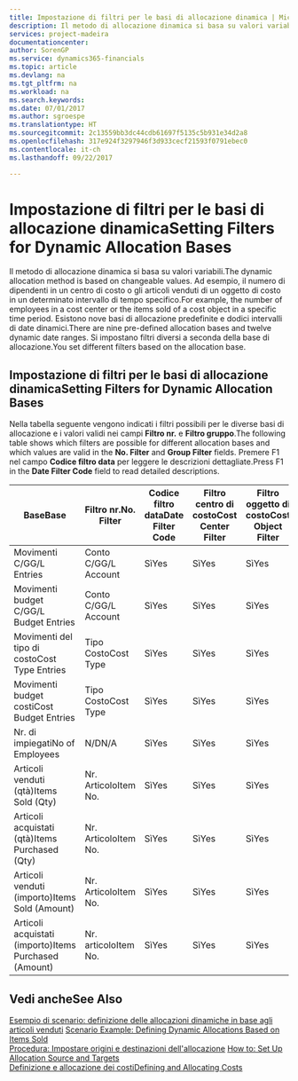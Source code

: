 ```yaml
---
title: Impostazione di filtri per le basi di allocazione dinamica | Microsoft Docs
description: Il metodo di allocazione dinamica si basa su valori variabili. Ad esempio, il numero di dipendenti in un centro di costo o gli articoli venduti di un oggetto di costo in un determinato intervallo di tempo specifico. Esistono nove basi di allocazione predefinite e dodici intervalli di date dinamici. Si impostano filtri diversi a seconda della base di allocazione.
services: project-madeira
documentationcenter: 
author: SorenGP
ms.service: dynamics365-financials
ms.topic: article
ms.devlang: na
ms.tgt_pltfrm: na
ms.workload: na
ms.search.keywords: 
ms.date: 07/01/2017
ms.author: sgroespe
ms.translationtype: HT
ms.sourcegitcommit: 2c13559bb3dc44cdb61697f5135c5b931e34d2a8
ms.openlocfilehash: 317e924f3297946f3d933cecf21593f0791ebec0
ms.contentlocale: it-ch
ms.lasthandoff: 09/22/2017

---
```

# <a name="setting-filters-for-dynamic-allocation-bases"></a><span data-ttu-id="3aa52-106">Impostazione di filtri per le basi di allocazione dinamica</span><span class="sxs-lookup"><span data-stu-id="3aa52-106">Setting Filters for Dynamic Allocation Bases</span></span>
<span data-ttu-id="3aa52-107">Il metodo di allocazione dinamica si basa su valori variabili.</span><span class="sxs-lookup"><span data-stu-id="3aa52-107">The dynamic allocation method is based on changeable values.</span></span> <span data-ttu-id="3aa52-108">Ad esempio, il numero di dipendenti in un centro di costo o gli articoli venduti di un oggetto di costo in un determinato intervallo di tempo specifico.</span><span class="sxs-lookup"><span data-stu-id="3aa52-108">For example, the number of employees in a cost center or the items sold of a cost object in a specific time period.</span></span> <span data-ttu-id="3aa52-109">Esistono nove basi di allocazione predefinite e dodici intervalli di date dinamici.</span><span class="sxs-lookup"><span data-stu-id="3aa52-109">There are nine pre-defined allocation bases and twelve dynamic date ranges.</span></span> <span data-ttu-id="3aa52-110">Si impostano filtri diversi a seconda della base di allocazione.</span><span class="sxs-lookup"><span data-stu-id="3aa52-110">You set different filters based on the allocation base.</span></span>  

## <a name="setting-filters-for-dynamic-allocation-bases"></a><span data-ttu-id="3aa52-111">Impostazione di filtri per le basi di allocazione dinamica</span><span class="sxs-lookup"><span data-stu-id="3aa52-111">Setting Filters for Dynamic Allocation Bases</span></span>  
 <span data-ttu-id="3aa52-112">Nella tabella seguente vengono indicati i filtri possibili per le diverse basi di allocazione e i valori validi nei campi **Filtro nr.** e **Filtro gruppo**.</span><span class="sxs-lookup"><span data-stu-id="3aa52-112">The following table shows which filters are possible for different allocation bases and which values are valid in the **No. Filter** and **Group Filter** fields.</span></span> <span data-ttu-id="3aa52-113">Premere F1 nel campo **Codice filtro data** per leggere le descrizioni dettagliate.</span><span class="sxs-lookup"><span data-stu-id="3aa52-113">Press F1 in the **Date Filter Code** field to read detailed descriptions.</span></span>  

|<span data-ttu-id="3aa52-114">**Base**</span><span class="sxs-lookup"><span data-stu-id="3aa52-114">**Base**</span></span>|<span data-ttu-id="3aa52-115">**Filtro nr.**</span><span class="sxs-lookup"><span data-stu-id="3aa52-115">**No. Filter**</span></span>|<span data-ttu-id="3aa52-116">**Codice filtro data**</span><span class="sxs-lookup"><span data-stu-id="3aa52-116">**Date Filter Code**</span></span>|<span data-ttu-id="3aa52-117">**Filtro centro di costo**</span><span class="sxs-lookup"><span data-stu-id="3aa52-117">**Cost Center Filter**</span></span>|<span data-ttu-id="3aa52-118">**Filtro oggetto di costo**</span><span class="sxs-lookup"><span data-stu-id="3aa52-118">**Cost Object Filter**</span></span>|<span data-ttu-id="3aa52-119">**Filtro gruppo**</span><span class="sxs-lookup"><span data-stu-id="3aa52-119">**Group Filter**</span></span>|  
|--------------|----------------------------------------|----------------------------------------------|------------------------------------------------|------------------------------------------------|------------------------------------------|  
|<span data-ttu-id="3aa52-120">Movimenti C/G</span><span class="sxs-lookup"><span data-stu-id="3aa52-120">G/L Entries</span></span>|<span data-ttu-id="3aa52-121">Conto C/G</span><span class="sxs-lookup"><span data-stu-id="3aa52-121">G/L Account</span></span>|<span data-ttu-id="3aa52-122">Sì</span><span class="sxs-lookup"><span data-stu-id="3aa52-122">Yes</span></span>|<span data-ttu-id="3aa52-123">Sì</span><span class="sxs-lookup"><span data-stu-id="3aa52-123">Yes</span></span>|<span data-ttu-id="3aa52-124">Sì</span><span class="sxs-lookup"><span data-stu-id="3aa52-124">Yes</span></span>|<span data-ttu-id="3aa52-125">N/D</span><span class="sxs-lookup"><span data-stu-id="3aa52-125">N/A</span></span>|  
|<span data-ttu-id="3aa52-126">Movimenti budget C/G</span><span class="sxs-lookup"><span data-stu-id="3aa52-126">G/L Budget Entries</span></span>|<span data-ttu-id="3aa52-127">Conto C/G</span><span class="sxs-lookup"><span data-stu-id="3aa52-127">G/L Account</span></span>|<span data-ttu-id="3aa52-128">Sì</span><span class="sxs-lookup"><span data-stu-id="3aa52-128">Yes</span></span>|<span data-ttu-id="3aa52-129">Sì</span><span class="sxs-lookup"><span data-stu-id="3aa52-129">Yes</span></span>|<span data-ttu-id="3aa52-130">Sì</span><span class="sxs-lookup"><span data-stu-id="3aa52-130">Yes</span></span>|<span data-ttu-id="3aa52-131">Nome budget C/G</span><span class="sxs-lookup"><span data-stu-id="3aa52-131">G/L Budget Name</span></span>|  
|<span data-ttu-id="3aa52-132">Movimenti del tipo di costo</span><span class="sxs-lookup"><span data-stu-id="3aa52-132">Cost Type Entries</span></span>|<span data-ttu-id="3aa52-133">Tipo Costo</span><span class="sxs-lookup"><span data-stu-id="3aa52-133">Cost Type</span></span>|<span data-ttu-id="3aa52-134">Sì</span><span class="sxs-lookup"><span data-stu-id="3aa52-134">Yes</span></span>|<span data-ttu-id="3aa52-135">Sì</span><span class="sxs-lookup"><span data-stu-id="3aa52-135">Yes</span></span>|<span data-ttu-id="3aa52-136">Sì</span><span class="sxs-lookup"><span data-stu-id="3aa52-136">Yes</span></span>|<span data-ttu-id="3aa52-137">N/D</span><span class="sxs-lookup"><span data-stu-id="3aa52-137">N/A</span></span>|  
|<span data-ttu-id="3aa52-138">Movimenti budget costi</span><span class="sxs-lookup"><span data-stu-id="3aa52-138">Cost Budget Entries</span></span>|<span data-ttu-id="3aa52-139">Tipo Costo</span><span class="sxs-lookup"><span data-stu-id="3aa52-139">Cost Type</span></span>|<span data-ttu-id="3aa52-140">Sì</span><span class="sxs-lookup"><span data-stu-id="3aa52-140">Yes</span></span>|<span data-ttu-id="3aa52-141">Sì</span><span class="sxs-lookup"><span data-stu-id="3aa52-141">Yes</span></span>|<span data-ttu-id="3aa52-142">Sì</span><span class="sxs-lookup"><span data-stu-id="3aa52-142">Yes</span></span>|<span data-ttu-id="3aa52-143">Nome Budget</span><span class="sxs-lookup"><span data-stu-id="3aa52-143">Budget Name</span></span>|  
|<span data-ttu-id="3aa52-144">Nr. di impiegati</span><span class="sxs-lookup"><span data-stu-id="3aa52-144">No of Employees</span></span>|<span data-ttu-id="3aa52-145">N/D</span><span class="sxs-lookup"><span data-stu-id="3aa52-145">N/A</span></span>|<span data-ttu-id="3aa52-146">Sì</span><span class="sxs-lookup"><span data-stu-id="3aa52-146">Yes</span></span>|<span data-ttu-id="3aa52-147">Sì</span><span class="sxs-lookup"><span data-stu-id="3aa52-147">Yes</span></span>|<span data-ttu-id="3aa52-148">Sì</span><span class="sxs-lookup"><span data-stu-id="3aa52-148">Yes</span></span>|<span data-ttu-id="3aa52-149">N/D</span><span class="sxs-lookup"><span data-stu-id="3aa52-149">N/A</span></span>|  
|<span data-ttu-id="3aa52-150">Articoli venduti (qtà)</span><span class="sxs-lookup"><span data-stu-id="3aa52-150">Items Sold (Qty)</span></span>|<span data-ttu-id="3aa52-151">Nr. Articolo</span><span class="sxs-lookup"><span data-stu-id="3aa52-151">Item No.</span></span>|<span data-ttu-id="3aa52-152">Sì</span><span class="sxs-lookup"><span data-stu-id="3aa52-152">Yes</span></span>|<span data-ttu-id="3aa52-153">Sì</span><span class="sxs-lookup"><span data-stu-id="3aa52-153">Yes</span></span>|<span data-ttu-id="3aa52-154">Sì</span><span class="sxs-lookup"><span data-stu-id="3aa52-154">Yes</span></span>|<span data-ttu-id="3aa52-155">Cat. reg. magazzino</span><span class="sxs-lookup"><span data-stu-id="3aa52-155">Inventory Posting Group</span></span>|  
|<span data-ttu-id="3aa52-156">Articoli acquistati (qtà)</span><span class="sxs-lookup"><span data-stu-id="3aa52-156">Items Purchased (Qty)</span></span>|<span data-ttu-id="3aa52-157">Nr. Articolo</span><span class="sxs-lookup"><span data-stu-id="3aa52-157">Item No.</span></span>|<span data-ttu-id="3aa52-158">Sì</span><span class="sxs-lookup"><span data-stu-id="3aa52-158">Yes</span></span>|<span data-ttu-id="3aa52-159">Sì</span><span class="sxs-lookup"><span data-stu-id="3aa52-159">Yes</span></span>|<span data-ttu-id="3aa52-160">Sì</span><span class="sxs-lookup"><span data-stu-id="3aa52-160">Yes</span></span>|<span data-ttu-id="3aa52-161">Cat. reg. magazzino</span><span class="sxs-lookup"><span data-stu-id="3aa52-161">Inventory Posting Group</span></span>|  
|<span data-ttu-id="3aa52-162">Articoli venduti (importo)</span><span class="sxs-lookup"><span data-stu-id="3aa52-162">Items Sold (Amount)</span></span>|<span data-ttu-id="3aa52-163">Nr. Articolo</span><span class="sxs-lookup"><span data-stu-id="3aa52-163">Item No.</span></span>|<span data-ttu-id="3aa52-164">Sì</span><span class="sxs-lookup"><span data-stu-id="3aa52-164">Yes</span></span>|<span data-ttu-id="3aa52-165">Sì</span><span class="sxs-lookup"><span data-stu-id="3aa52-165">Yes</span></span>|<span data-ttu-id="3aa52-166">Sì</span><span class="sxs-lookup"><span data-stu-id="3aa52-166">Yes</span></span>|<span data-ttu-id="3aa52-167">Cat. reg. magazzino</span><span class="sxs-lookup"><span data-stu-id="3aa52-167">Inventory Posting Group</span></span>|  
|<span data-ttu-id="3aa52-168">Articoli acquistati (importo)</span><span class="sxs-lookup"><span data-stu-id="3aa52-168">Items Purchased (Amount)</span></span>|<span data-ttu-id="3aa52-169">Nr. articolo</span><span class="sxs-lookup"><span data-stu-id="3aa52-169">Item No.</span></span>|<span data-ttu-id="3aa52-170">Sì</span><span class="sxs-lookup"><span data-stu-id="3aa52-170">Yes</span></span>|<span data-ttu-id="3aa52-171">Sì</span><span class="sxs-lookup"><span data-stu-id="3aa52-171">Yes</span></span>|<span data-ttu-id="3aa52-172">Sì</span><span class="sxs-lookup"><span data-stu-id="3aa52-172">Yes</span></span>|<span data-ttu-id="3aa52-173">Cat. reg. magazzino</span><span class="sxs-lookup"><span data-stu-id="3aa52-173">Inventory Posting Group</span></span>|  

## <a name="see-also"></a><span data-ttu-id="3aa52-174">Vedi anche</span><span class="sxs-lookup"><span data-stu-id="3aa52-174">See Also</span></span>  
 <span data-ttu-id="3aa52-175">[Esempio di scenario: definizione delle allocazioni dinamiche in base agli articoli venduti](finance-scenario-example-defining-dynamic-allocations-based-on-items-sold.md) </span><span class="sxs-lookup"><span data-stu-id="3aa52-175">[Scenario Example: Defining Dynamic Allocations Based on Items Sold](finance-scenario-example-defining-dynamic-allocations-based-on-items-sold.md) </span></span>  
 <span data-ttu-id="3aa52-176">[Procedura: Impostare origini e destinazioni dell'allocazione](finance-how-to-set-up-allocation-source-and-targets.md) </span><span class="sxs-lookup"><span data-stu-id="3aa52-176">[How to: Set Up Allocation Source and Targets](finance-how-to-set-up-allocation-source-and-targets.md) </span></span>  
 [<span data-ttu-id="3aa52-177">Definizione e allocazione dei costi</span><span class="sxs-lookup"><span data-stu-id="3aa52-177">Defining and Allocating Costs</span></span>](finance-define-and-allocate-costs.md)

